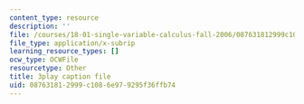 ```yaml
---
content_type: resource
description: ''
file: /courses/18-01-single-variable-calculus-fall-2006/087631812999c1086e979295f36ffb74_9v25gg2qJYE.srt
file_type: application/x-subrip
learning_resource_types: []
ocw_type: OCWFile
resourcetype: Other
title: 3play caption file
uid: 08763181-2999-c108-6e97-9295f36ffb74
---
```

